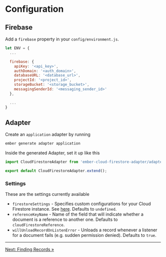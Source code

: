 # Configuration

## Firebase

Add a `firebase` property in your `config/environment.js`.

```javascript
let ENV = {
  ...

  firebase: {
    apiKey: '<api_key>',
    authDomain: '<auth_domain>',
    databaseURL: '<database_url>',
    projectId: '<project_id>',
    storageBucket: '<storage_bucket>',
    messagingSenderId: '<messaging_sender_id>'
  },

  ...
}
```

## Adapter

Create an `application` adapter by running

```bash
ember generate adapter application
```

Inside the generated Adapter, set it up like this

```javascript
import CloudFirestoreAdapter from 'ember-cloud-firestore-adapter/adapters/cloud-firestore';

export default CloudFirestoreAdapter.extend();
```

### Settings

These are the settings currently available

- `firestoreSettings` - Specifies custom configurations for your Cloud Firestore instance. See [here](https://firebase.google.com/docs/reference/js/firebase.firestore.Settings). Defaults to `undefined`.
- `referenceKeyName` - Name of the field that will indicate whether a document is a reference to another one. Defaults to `cloudFirestoreReference`.
- `willUnloadRecordOnListenError` - Unloads a record whenever a listener for a document fails (e.g. sudden permission denied). Defaults to `true`.

---

[Next: Finding Records »](https://github.com/rmmmp/ember-cloud-firestore-adapter/blob/master/guides/03-finding-records.md)
